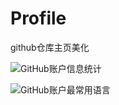 # Profile
github仓库主页美化

![GitHub账户信息统计](https://github-stats.ubrong.com/api?username=Salianbooth&show_icons=true&theme=tokyonight) 



![GitHub账户最常用语言](https://github-stats.ubrong.com/api/top-langs/?username=Salianbooth&layout=compact&theme=tokyonight) 


